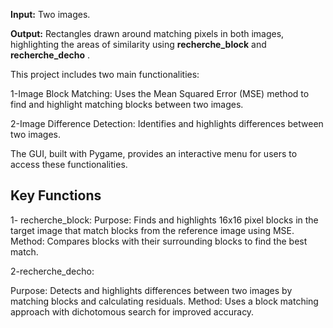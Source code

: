 **Input:** Two images.

**Output:** Rectangles drawn around matching pixels in both images, highlighting the areas of similarity using **recherche_block** and **recherche_decho** .

This project includes two main functionalities:

1-Image Block Matching: Uses the Mean Squared Error (MSE) method to find and highlight matching blocks between two images.

2-Image Difference Detection: Identifies and highlights differences between two images.

The GUI, built with Pygame, provides an interactive menu for users to access these functionalities.

## Key Functions
1- recherche_block:
Purpose: Finds and highlights 16x16 pixel blocks in the target image that match blocks from the reference image using MSE.
Method: Compares blocks with their surrounding blocks to find the best match.

2-recherche_decho:

Purpose: Detects and highlights differences between two images by matching blocks and calculating residuals.
Method: Uses a block matching approach with dichotomous search for improved accuracy.
